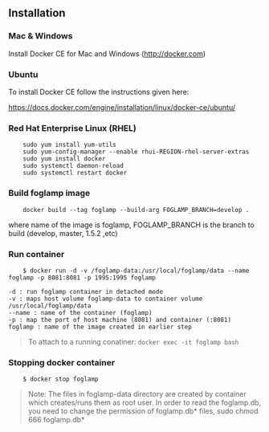 ## Installation 

### Mac & Windows

Install Docker CE for Mac and Windows (http://docker.com)

### Ubuntu

To install Docker CE follow the instructions given here:

https://docs.docker.com/engine/installation/linux/docker-ce/ubuntu/

### Red Hat Enterprise Linux (RHEL)

```
	sudo yum install yum-utils
	sudo yum-config-manager --enable rhui-REGION-rhel-server-extras
	sudo yum install docker
	sudo systemctl daemon-reload
	sudo systemctl restart docker
```
### Build foglamp image

```
	docker build --tag foglamp --build-arg FOGLAMP_BRANCH=develop .
```

where name of the image is foglamp, FOGLAMP_BRANCH is the branch to build (develop, master, 1.5.2 ,etc)

### Run container


```
    $ docker run -d -v /foglamp-data:/usr/local/foglamp/data --name foglamp -p 8081:8081 -p 1995:1995 foglamp 
```

	-d : run foglamp container in detached mode
	-v : maps host volume foglamp-data to container volume /usr/local/foglamp/data
	--name : name of the container (foglamp)
	-p : map the port of host machine (8081) and container (:8081)
	foglamp : name of the image created in earlier step

> To attach to a running conatiner: `docker exec -it foglamp bash`


### Stopping docker container
```
    $ docker stop foglamp
```

> Note: The files in foglamp-data directory are created by container which creates/runs them as root user. In order to read the foglamp.db, you need to change the permission of foglamp.db* files, sudo chmod 666 foglamp.db* 